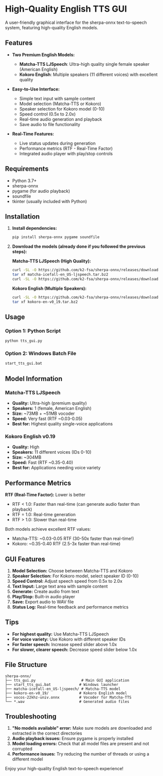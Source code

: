 # High-Quality English TTS GUI

A user-friendly graphical interface for the sherpa-onnx text-to-speech system, featuring high-quality English models.

## Features

- **Two Premium English Models:**
  - **Matcha-TTS LJSpeech**: Ultra-high quality single female speaker (American English)
  - **Kokoro English**: Multiple speakers (11 different voices) with excellent quality

- **Easy-to-Use Interface:**
  - Simple text input with sample content
  - Model selection (Matcha-TTS or Kokoro)
  - Speaker selection for Kokoro model (0-10)
  - Speed control (0.5x to 2.0x)
  - Real-time audio generation and playback
  - Save audio to file functionality

- **Real-Time Features:**
  - Live status updates during generation
  - Performance metrics (RTF - Real-Time Factor)
  - Integrated audio player with play/stop controls

## Requirements

- Python 3.7+
- sherpa-onnx
- pygame (for audio playback)
- soundfile
- tkinter (usually included with Python)

## Installation

1. **Install dependencies:**
   ```bash
   pip install sherpa-onnx pygame soundfile
   ```

2. **Download the models (already done if you followed the previous steps):**
   
   **Matcha-TTS LJSpeech (High Quality):**
   ```bash
   curl -SL -O https://github.com/k2-fsa/sherpa-onnx/releases/download/tts-models/matcha-icefall-en_US-ljspeech.tar.bz2
   tar xf matcha-icefall-en_US-ljspeech.tar.bz2
   curl -SL -O https://github.com/k2-fsa/sherpa-onnx/releases/download/vocoder-models/vocos-22khz-univ.onnx
   ```

   **Kokoro English (Multiple Speakers):**
   ```bash
   curl -SL -O https://github.com/k2-fsa/sherpa-onnx/releases/download/tts-models/kokoro-en-v0_19.tar.bz2
   tar xf kokoro-en-v0_19.tar.bz2
   ```

## Usage

### Option 1: Python Script
```bash
python tts_gui.py
```

### Option 2: Windows Batch File
```bash
start_tts_gui.bat
```

## Model Information

### Matcha-TTS LJSpeech
- **Quality:** Ultra-high (premium quality)
- **Speakers:** 1 (female, American English)
- **Size:** ~73MB + ~51MB vocoder
- **Speed:** Very fast (RTF ~0.03-0.05)
- **Best for:** Highest quality single-voice applications

### Kokoro English v0.19
- **Quality:** High
- **Speakers:** 11 different voices (IDs 0-10)
- **Size:** ~304MB
- **Speed:** Fast (RTF ~0.35-0.40)
- **Best for:** Applications needing voice variety

## Performance Metrics

**RTF (Real-Time Factor):** Lower is better
- RTF < 1.0: Faster than real-time (can generate audio faster than playback)
- RTF = 1.0: Real-time generation
- RTF > 1.0: Slower than real-time

Both models achieve excellent RTF values:
- Matcha-TTS: ~0.03-0.05 RTF (30-50x faster than real-time!)
- Kokoro: ~0.35-0.40 RTF (2.5-3x faster than real-time)

## GUI Features

1. **Model Selection:** Choose between Matcha-TTS and Kokoro
2. **Speaker Selection:** For Kokoro model, select speaker ID (0-10)
3. **Speed Control:** Adjust speech speed from 0.5x to 2.0x
4. **Text Input:** Large text area with sample content
5. **Generate:** Create audio from text
6. **Play/Stop:** Built-in audio player
7. **Save:** Export audio to WAV file
8. **Status Log:** Real-time feedback and performance metrics

## Tips

- **For highest quality:** Use Matcha-TTS LJSpeech
- **For voice variety:** Use Kokoro with different speaker IDs
- **For faster speech:** Increase speed slider above 1.0x
- **For slower, clearer speech:** Decrease speed slider below 1.0x

## File Structure
```
sherpa-onnx/
├── tts_gui.py                     # Main GUI application
├── start_tts_gui.bat             # Windows launcher
├── matcha-icefall-en_US-ljspeech/ # Matcha-TTS model
├── kokoro-en-v0_19/              # Kokoro English model
├── vocos-22khz-univ.onnx         # Vocoder for Matcha-TTS
└── *.wav                         # Generated audio files
```

## Troubleshooting

1. **"No models available" error:** Make sure models are downloaded and extracted in the correct directories
2. **Audio playback issues:** Ensure pygame is properly installed
3. **Model loading errors:** Check that all model files are present and not corrupted
4. **Performance issues:** Try reducing the number of threads or using a different model

Enjoy your high-quality English text-to-speech experience!
